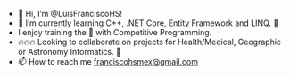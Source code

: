- 👋 Hi, I’m @LuisFranciscoHS!
- 🌱 I’m currently learning C++, .NET Core, Entity Framework and LINQ. :muscle:
- I enjoy training the 🧠 with Competitive Programming. 
- :fire::fire::fire: Looking to collaborate on projects for Health/Medical, Geographic or Astronomy Informatics. :revolving_hearts:
- 📫 How to reach me franciscohsmex@gmail.com

